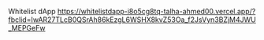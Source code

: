 Whitelist dApp
https://whitelistdapp-i8o5cg8tq-talha-ahmed00.vercel.app/?fbclid=IwAR27TLcB0QSrAh86kEzgL6WSHX8kvZ53Oa_f2JsVyn3BZjM4JWU_MEPGeFw
